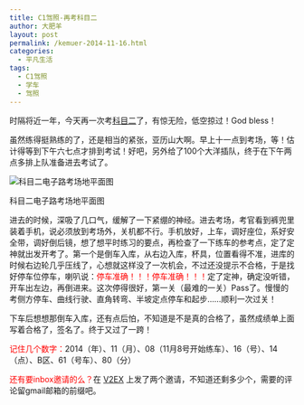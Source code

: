 ```yaml
---
title: C1驾照-再考科目二
author: 大肥羊
layout: post
permalink: /kemuer-2014-11-16.html
categories:
  - 平凡生活
tags:
  - C1驾照
  - 学车
  - 驾照
---
```

时隔将近一年，今天再一次考<a href="/miss-opportunity.html" target="_blank">科目二</a>了，有惊无险，低空掠过！God bless！

虽然练得挺熟练的了，还是相当的紧张，亚历山大啊。早上十一点到考场，等！估计得等到下午六七点才排到考试！好吧，另外给了100个大洋插队，终于在下午两点多排上队准备进去考试了。

<div style="width: 810px" class="wp-caption aligncenter">
  <img src="https://cyhour.com/wp-content/uploads/2014/11/zhaoqing-kemuer-2014.jpg" alt="科目二电子路考场地平面图" />
  
  <p class="wp-caption-text">
    科目二电子路考场地平面图
  </p>
</div>

进去的时候，深吸了几口气，缓解了一下紧绷的神经。进去考场，考官看到裤兜里装着手机，说必须放到考场外，关机都不行。手机放好，上车，调好座位，系好安全带，调好倒后镜，想了想平时练习的要点，再检查了一下练车的参考点，定了定神就出发开考了。第一个是倒车入库，从右边入库，杯具，位置看得不准，进库的时候右边轮几乎压线了，心想就这样没了一次机会，不过还没提示不合格，于是找好停车位停车，喇叭说：<span style = "color:red;">停车准确！！！停车准确！！！</span>定了定神，确定没听错，开车出左边，再倒进来。这次停得很好，第一关（最难的一关）Pass了。慢慢的考侧方停车、曲线行驶、直角转弯、半坡定点停车和起步……顺利一次过关！

下车后想想那倒车入库，还有点后怕，不知道是不是真的合格了，虽然成绩单上面写着合格了，签名了。终于又过了一跨！

<span style = "color:red;">记住几个数字：</span>2014（年）、11（月）、08（11月8号开始练车）、16（号）、14（点）、B区、61（号车）、80（分）

<span style = "color:red;">还有要inbox邀请的么？</span>在 <a href="http://www.v2ex.com/t/146842" target="_blank">V2EX</a> 上发了两个邀请，不知道还剩多少个，需要的评论留gmail邮箱的前缀吧。
